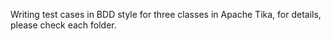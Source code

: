 Writing test cases in BDD style for three classes in Apache Tika, for details, please check each folder.
